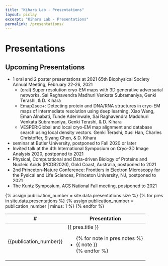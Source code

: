 ```yaml
---
title: "Kihara Lab - Presentations"
layout: piclay
excerpt: "Kihara Lab - Presentations"
permalink: /presentations/
---
```


# Presentations

## Upcoming Presentations

- 1 oral and 2 poster presentations at 2021 65th Biophysical Society Annual Meeting, February 22-26, 2021
    - (oral) Super resolution cryo-EM maps with 3D generative adversarial networks. Sai Raghavendra Madhuri Venkata Subramaniya, Genki Terashi, & D. Kihara
    - Emap2sec+: Detecting protein and DNA/RNA structures in cryo-EM maps of intermediate resolution using deep learning. Xiao Wang, Eman Alnabati, Tunde Aderinwale, Sai Raghavendra Maddhuri Venkata Subramaniya, Genki Terashi, & D. Kihara
    - VESPER:Global and local cryo-EM map alignment and database search using local density vectors. Genki Terashi, Xusi Han, Charles Christoffer, Siyang Chen, & D. Kihara
- seminar at Butler University, postponed to Fall 2020 or later
- Invited talk at the 4th International Symposium on Cryo-3D Image Analysis 2020, postponed to 2021
- Physical, Computational and Data-driven Biology of Proteins and Nucleic Acids (PCDB2020), Gold Coast, Australia, postponed to 2021
- 2nd Princeton-Nature Conference: Frontiers in Electron Microscopy for the Pysical and Life Sciences, Princeton University, NJ, postponed to 2021
- The Kuntz Symposium, ACS National Fall meeting, postponed to 2021

<table id="publication_table" class="table table-striped table-hover">
    <thead class="thead-light">
        <tr>
            <th scope="col">#</th>
            <th scope="col">Presentation</th>
        </tr>
    </thead>
    <tbody>
        {% assign publication_number = site.data.presentations.size %}
        {% for pres in site.data.presentations %}
            <tr>
                <td class="col">
                    {{publication_number}}
                </td>
                <td class="col">
                    {{ pres.title }}
                    <ul>
                    {% for note in pres.notes %}
                    <li>{{ note }}</li>
                    {% endfor %}
                    </ul>
                </td>
            </tr>
            {% assign publication_number = publication_number | minus: 1 %}
        {% endfor %}
    </tbody>
</table>
